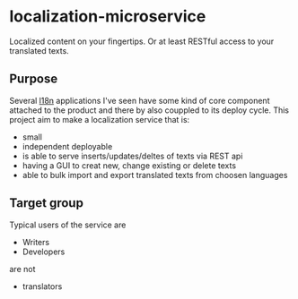 # localization-microservice
Localized content on your fingertips. Or at least RESTful access to your translated texts.

## Purpose
Several [l18n](https://en.wikipedia.org/wiki/Internationalization_and_localization) applications I've seen have some kind of core component attached to the product and there by also couppled to its deploy cycle. This project aim to make a localization service that is:
* small
* independent deployable
* is able to serve inserts/updates/deltes of texts via REST api
* having a GUI to creat new, change existing or delete texts
* able to bulk import and export translated texts from choosen languages

## Target group
Typical users of the service are
* Writers
* Developers

are not
* translators
 

